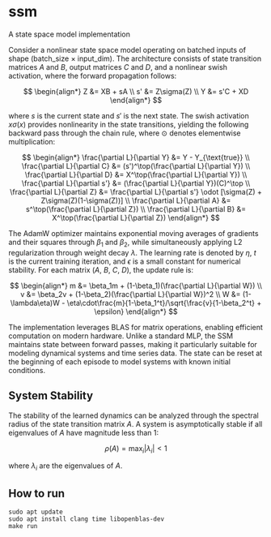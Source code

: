 # ssm
A state space model implementation

Consider a nonlinear state space model operating on batched inputs of shape (batch_size × input_dim). The architecture consists of state transition matrices $A$ and $B$, output matrices $C$ and $D$, and a nonlinear swish activation, where the forward propagation follows:

$$
\begin{align*}
Z &= XB + sA \\
s' &= Z\sigma(Z) \\
Y &= s'C + XD
\end{align*}
$$

where $s$ is the current state and $s'$ is the next state. The swish activation $x\sigma(x)$ provides nonlinearity in the state transitions, yielding the following backward pass through the chain rule, where $\odot$ denotes elementwise multiplication:

$$
\begin{align*}
\frac{\partial L}{\partial Y} &= Y - Y_{\text{true}} \\
\frac{\partial L}{\partial C} &= (s')^\top(\frac{\partial L}{\partial Y}) \\
\frac{\partial L}{\partial D} &= X^\top(\frac{\partial L}{\partial Y}) \\
\frac{\partial L}{\partial s'} &= (\frac{\partial L}{\partial Y})(C)^\top \\
\frac{\partial L}{\partial Z} &= \frac{\partial L}{\partial s'} \odot [\sigma(Z) + Z\sigma(Z)(1-\sigma(Z))] \\
\frac{\partial L}{\partial A} &= s^\top(\frac{\partial L}{\partial Z}) \\
\frac{\partial L}{\partial B} &= X^\top(\frac{\partial L}{\partial Z})
\end{align*}
$$

The AdamW optimizer maintains exponential moving averages of gradients and their squares through $\beta_1$ and $\beta_2$, while simultaneously applying L2 regularization through weight decay $\lambda$. The learning rate is denoted by $\eta$, $t$ is the current training iteration, and $\epsilon$ is a small constant for numerical stability. For each matrix ($A$, $B$, $C$, $D$), the update rule is:

$$
\begin{align*}
m &= \beta_1m + (1-\beta_1)(\frac{\partial L}{\partial W}) \\
v &= \beta_2v + (1-\beta_2)(\frac{\partial L}{\partial W})^2 \\
W &= (1-\lambda\eta)W - \eta\cdot\frac{m}{1-\beta_1^t}/\sqrt{\frac{v}{1-\beta_2^t} + \epsilon}
\end{align*}
$$

The implementation leverages BLAS for matrix operations, enabling efficient computation on modern hardware. Unlike a standard MLP, the SSM maintains state between forward passes, making it particularly suitable for modeling dynamical systems and time series data. The state can be reset at the beginning of each episode to model systems with known initial conditions.

## System Stability

The stability of the learned dynamics can be analyzed through the spectral radius of the state transition matrix $A$. A system is asymptotically stable if all eigenvalues of $A$ have magnitude less than 1:

$$
\rho(A) = \max_{i} |\lambda_i| < 1
$$

where $\lambda_i$ are the eigenvalues of $A$.

## How to run
```
sudo apt update
sudo apt install clang time libopenblas-dev
make run
```
